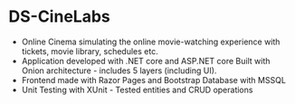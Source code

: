 # DS-CineLabs
* Online Cinema simulating the online movie-watching experience with tickets, movie library, schedules etc. 
* Application developed with .NET core and ASP.NET core Built with Onion architecture - includes 5 layers (including UI). 
* Frontend made with Razor Pages and Bootstrap Database with MSSQL
* Unit Testing with XUnit - Tested entities and CRUD operations
